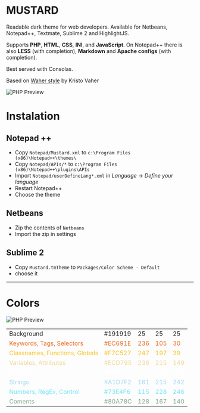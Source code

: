 MUSTARD
=======

Readable dark theme for web developers. Available for Netbeans, Notepad++, Textmate, Sublime 2 and HighlightJS.

Supports **PHP**, **HTML**, **CSS**, **INI**, and **JavaScript**. On Notepad++ there is also **LESS** (with completion), **Markdown** and **Apache configs** (with completion).

Best served with Consolas.

Based on [Waher style](http://waher.net/archives/1013) by Kristo Vaher

![PHP Preview](https://raw.github.com/panrafal/mustard-theme/master/preview-php.png)

Instalation
===========

Notepad ++
----------

- Copy `Notepad/Mustard.xml` to `c:\Program Files (x86)\Notepad++\themes\`
- Copy `Notepad/APIs/*` to `c:\Program Files (x86)\Notepad++\plugins\APIs`
- Import `Notepad/userDefineLang*.xml` in *Language* -> _Define your language_
- Restart Notepad++
- Choose the theme


Netbeans
--------

- Zip the contents of `Netbeans`
- Import the zip in settings


Sublime 2
---------

- Copy `Mustard.tmTheme` to `Packages/Color Scheme - Default`
- choose it

-------------------------------------------------------------------------------

Colors
======

![PHP Preview](https://raw.github.com/panrafal/mustard-theme/master/colors.png)

<table>
<tr style="color:#191919;"><td>Background  </td><td>#191919</td><td>25</td><td>25</td><td>25</td></tr>
<tr style="color:#EC691E;"><td>Keywords, Tags, Selectors</td><td>#EC691E</td><td>236</td><td>105</td><td>30</td></tr>
<tr style="color:#F7C527;"><td>Classnames, Functions, Globals</td><td>#F7C527</td><td>247</td><td>197</td><td>39</td></tr>
<tr style="color:#ECD795;"><td>Variables, Attributes</td><td>#ECD795</td><td>236</td><td>215</td><td>149</td></tr>
<tr style="color:#FFFFFF;"><td>Operators</td><td>#FFFFFF</td><td>255</td><td>255</td><td>255</td></tr>
<tr style="color:#A1D7F2;"><td>Strings</td><td>#A1D7F2</td><td>161 </td><td>215</td><td>242</td></tr>
<tr style="color:#73E4F6;"><td>Numbers, RegEx, Control</td><td>#73E4F6</td><td>115</td><td>228</td><td>246</td></tr>
<tr style="color:#80A78C;"><td>Coments</td><td>#80A78C</td><td>128</td><td>167</td><td>140</td></tr>
</table> 
